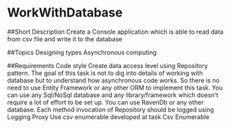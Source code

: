 # WorkWithDatabase

##Short Description
Create a Console application which is able to read data from csv file and write it to the database

##Topics
Designing types
Asynchronous computing

##Requirements
Code style
Create data access level using Repository pattern. The goal of this task is not to dig into details of working with database but to understand how asynchronous code works. So there is no need to use Entity Framework or any other ORM to implement this task. You can use any Sql/NoSql database and any library/framework which doesn’t require a lot of effort to be set up. You can use RavenDb or any other database.
Each method invocation of Repository<T> should be logged using Logging Proxy
Use csv enumerable developed at task Csv Enumerable
